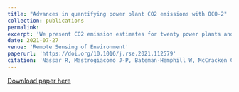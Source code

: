 ```yaml
---
title: "Advances in quantifying power plant CO2 emissions with OCO-2"
collection: publications
permalink:
excerpt: 'We present CO2 emission estimates for twenty power plants and related facilities in the United States, India, South Africa, Poland, Russia and South Korea, derived from space-based CO2 observations from NASAs Orbiting Carbon Observatory 2 (OCO-2) satellite. Improvements to OCO-2 data quality and to our methodology yield improved results relative to earlier work. These new results include emission quantification for both larger and smaller power plants, the first power plant emission estimate based on ocean glint data and emissions from a small city with multiple industrial facilities. CO2 emission estimates are compared against reported facility emissions where available, including high temporal resolution data for the eight US sites. The difference with respect to reported values for the US sites ranges from 1.4% to 26.7%, with a mean of 15.1%, although the estimated emission sum for all US sites is within 0.8% of the reported value, suggesting the errors are largely random. This finding reinforces the importance of revisit rate for future space-based emission monitoring systems and furthermore confirms that making multiple overpasses of a power plant can reduce errors to an accuracy useful to support climate policy.'
date: 2021-07-27
venue: 'Remote Sensing of Environment'
paperurl: 'https://doi.org/10.1016/j.rse.2021.112579'
citation: 'Nassar R, Mastrogiacomo J-P, Bateman-Hemphill W, McCracken C, MacDonald C, Hill T, O Dell C, Kiel M, & Crisp D (2021). Advances in quantifying power plant CO2 emissions with OCO-2. Remote Sensing of Environment, 264, 112579.'
---
```


[Download paper here](https://doi.org/10.1016/j.rse.2021.112579)


